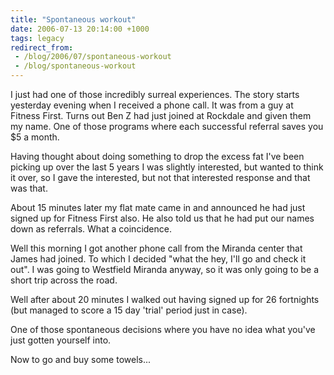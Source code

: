 ```yaml
---
title: "Spontaneous workout"
date: 2006-07-13 20:14:00 +1000
tags: legacy
redirect_from:
 - /blog/2006/07/spontaneous-workout
 - /blog/spontaneous-workout
---
```


I just had one of those incredibly surreal experiences. The story starts yesterday evening when I received a phone call. It was from a guy at Fitness First. Turns out Ben Z had just joined at Rockdale and given them my name. One of those programs where each successful referral saves you $5 a month.

Having thought about doing something to drop the excess fat I've been picking up over the last 5 years I was slightly interested, but wanted to think it over, so I gave the interested, but not that interested response and that was that.

About 15 minutes later my flat mate came in and announced he had just signed up for Fitness First also. He also told us that he had put our names down as referrals. What a coincidence.

Well this morning I got another phone call from the Miranda center that James had joined. To which I decided "what the hey, I'll go and check it out". I was going to Westfield Miranda anyway, so it was only going to be a short trip across the road.

Well after about 20 minutes I walked out having signed up for 26 fortnights (but managed to score a 15 day 'trial' period just in case).

One of those spontaneous decisions where you have no idea what you've just gotten yourself into.

Now to go and buy some towels...
